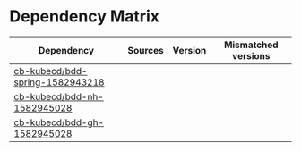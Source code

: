 # Dependency Matrix

Dependency | Sources | Version | Mismatched versions
---------- | ------- | ------- | -------------------
[cb-kubecd/bdd-spring-1582943218](https://github.com/cb-kubecd/bdd-spring-1582943218.git) |  | []() | 
[cb-kubecd/bdd-nh-1582945028](https://github.com/cb-kubecd/bdd-nh-1582945028.git) |  | []() | 
[cb-kubecd/bdd-gh-1582945028](https://github.com/cb-kubecd/bdd-gh-1582945028.git) |  | []() | 
